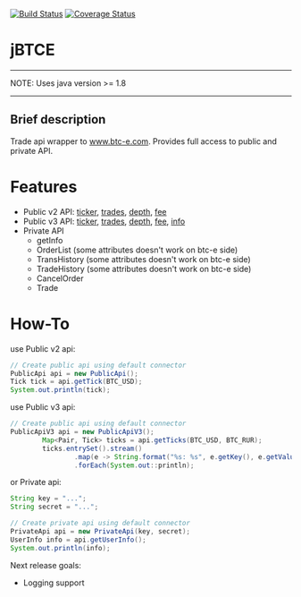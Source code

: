 [![Build Status](https://travis-ci.org/iisador/jBTCE.svg?branch=master)](https://travis-ci.org/iisador/jBTCE)
[![Coverage Status](https://coveralls.io/repos/github/iisador/jBTCE/badge.svg?branch=master)](https://coveralls.io/github/iisador/jBTCE?branch=master)

jBTCE
=====
---
NOTE: Uses java version >= 1.8

---
Brief description
--------------------

Trade api wrapper to www.btc-e.com.
Provides full access to public and private API.

Features
=========
* Public v2 API: [ticker](https://btc-e.com/api/2/btc_usd/ticker), [trades](https://btc-e.com/api/2/btc_usd/trades), [depth](https://btc-e.com/api/2/btc_usd/depth), [fee](https://btc-e.com/api/2/btc_usd/fee)
* Public v3 API: [ticker](https://btc-e.com/api/3/ticker/btc_usd-btc-rur), [trades](https://btc-e.com/api/3/trades/btc_usd-btc-rur), [depth](https://btc-e.com/api/3/depth/btc_usd-btc-rur), [fee](https://btc-e.com/api/3/fee/btc_usd-btc-rur), [info](https://btc-e.com/api/3/info)
* Private API
  - getInfo
  - OrderList (some attributes doesn't work on btc-e side)
  - TransHistory (some attributes doesn't work on btc-e side)
  - TradeHistory (some attributes doesn't work on btc-e side)
  - CancelOrder
  - Trade

How-To
======
use Public v2 api:
```java
// Create public api using default connector
PublicApi api = new PublicApi();
Tick tick = api.getTick(BTC_USD);
System.out.println(tick);
```

use Public v3 api:
```java
// Create public api using default connector
PublicApiV3 api = new PublicApiV3();
        Map<Pair, Tick> ticks = api.getTicks(BTC_USD, BTC_RUR);
        ticks.entrySet().stream()
                .map(e -> String.format("%s: %s", e.getKey(), e.getValue()))
                .forEach(System.out::println);
```
or Private api:
```java
String key = "...";
String secret = "...";

// Create private api using default connector
PrivateApi api = new PrivateApi(key, secret);
UserInfo info = api.getUserInfo();
System.out.println(info);
```

Next release goals:
* Logging support
